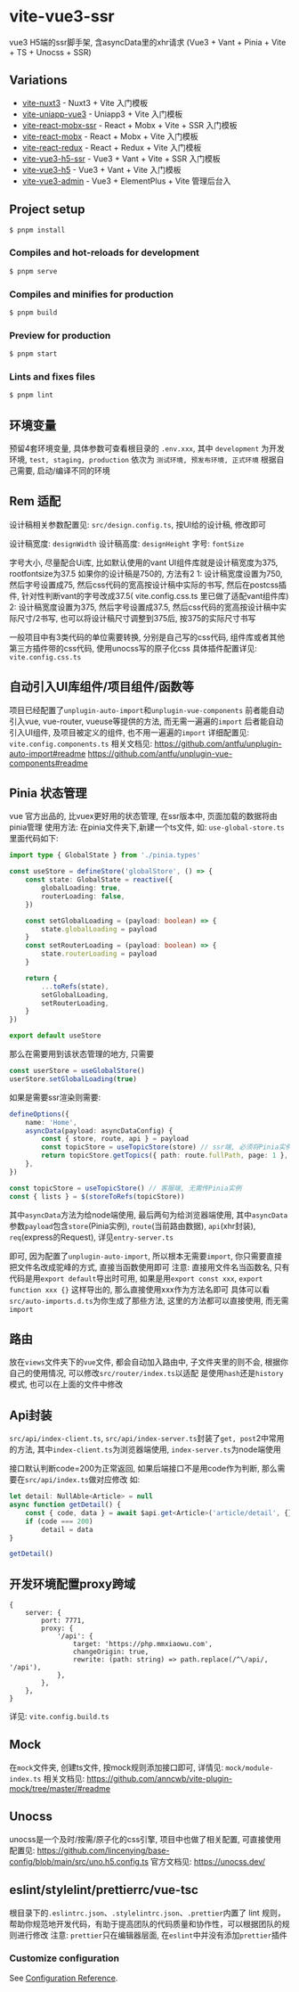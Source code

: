 # vite-vue3-ssr
vue3 H5端的ssr脚手架, 含asyncData里的xhr请求 (Vue3 + Vant + Pinia + Vite + TS + Unocss + SSR)

## Variations

-   [vite-nuxt3](https://github.com/lincenying/vite-nuxt3) - Nuxt3 + Vite 入门模板
-   [vite-uniapp-vue3](https://github.com/lincenying/vite-uniapp-vue3) - Uniapp3 + Vite 入门模板
-   [vite-react-mobx-ssr](https://github.com/lincenying/vite-react-mobx-ssr) - React + Mobx + Vite + SSR 入门模板
-   [vite-react-mobx](https://github.com/lincenying/vite-react-mobx) - React + Mobx + Vite 入门模板
-   [vite-react-redux](https://github.com/lincenying/vite-react-redux) - React + Redux + Vite 入门模板
-   [vite-vue3-h5-ssr](https://github.com/lincenying/vite-vue3-h5-ssr) - Vue3 + Vant + Vite + SSR 入门模板
-   [vite-vue3-h5](https://github.com/lincenying/vite-vue3-h5) - Vue3 + Vant + Vite 入门模板
-   [vite-vue3-admin](https://github.com/lincenying/vite-vue3-admin) - Vue3 + ElementPlus + Vite 管理后台入

## Project setup
```bash
$ pnpm install
```

### Compiles and hot-reloads for development
```bash
$ pnpm serve
```

### Compiles and minifies for production
```bash
$ pnpm build
```

### Preview for production
```bash
$ pnpm start
```

### Lints and fixes files
```bash
$ pnpm lint
```

## 环境变量
预留4套环境变量, 具体参数可查看根目录的 `.env.xxx`, 其中 `development` 为开发环境, `test, staging, production` 依次为 `测试环境, 预发布环境, 正式环境`
根据自己需要, 启动/编译不同的环境

## Rem 适配
设计稿相关参数配置见: `src/design.config.ts`, 按UI给的设计稿, 修改即可

设计稿宽度: `designWidth`
设计稿高度: `designHeight`
字号: `fontSize`

字号大小, 尽量配合Ui库, 比如默认使用的vant UI组件库就是设计稿宽度为375, rootfontsize为37.5
如果你的设计稿是750的, 方法有2
1: 设计稿宽度设置为750, 然后字号设置成75, 然后css代码的宽高按设计稿中实际的书写, 然后在postcss插件, 针对性判断vant的字号改成37.5( vite.config.css.ts 里已做了适配vant组件库)
2: 设计稿宽度设置为375, 然后字号设置成37.5, 然后css代码的宽高按设计稿中实际尺寸/2书写, 也可以将设计稿尺寸调整到375后, 按375的实际尺寸书写

一般项目中有3类代码的单位需要转换, 分别是自己写的css代码, 组件库或者其他第三方插件带的css代码, 使用unocss写的原子化css
具体插件配置详见: `vite.config.css.ts`

## 自动引入UI库组件/项目组件/函数等

项目已经配置了`unplugin-auto-import`和`unplugin-vue-components`
前者能自动引入vue, vue-router, vueuse等提供的方法, 而无需一遍遍的`import`
后者能自动引入UI组件, 及项目被定义的组件, 也不用一遍遍的`import`
详细配置见: `vite.config.components.ts`
相关文档见:
https://github.com/antfu/unplugin-auto-import#readme
https://github.com/antfu/unplugin-vue-components#readme

## Pinia 状态管理
vue 官方出品的, 比vuex更好用的状态管理, 在ssr版本中, 页面加载的数据将由pinia管理
使用方法:
在pinia文件夹下,新建一个ts文件, 如: `use-global-store.ts`
里面代码如下:
```ts
import type { GlobalState } from './pinia.types'

const useStore = defineStore('globalStore', () => {
    const state: GlobalState = reactive({
        globalLoading: true,
        routerLoading: false,
    })

    const setGlobalLoading = (payload: boolean) => {
        state.globalLoading = payload
    }
    const setRouterLoading = (payload: boolean) => {
        state.routerLoading = payload
    }

    return {
        ...toRefs(state),
        setGlobalLoading,
        setRouterLoading,
    }
})

export default useStore
```

那么在需要用到该状态管理的地方, 只需要
```ts
const userStore = useGlobalStore()
userStore.setGlobalLoading(true)
```

如果是需要ssr渲染则需要:
```ts
defineOptions({
    name: 'Home',
    asyncData(payload: asyncDataConfig) {
        const { store, route, api } = payload
        const topicStore = useTopicStore(store) // ssr端, 必须将Pinia实例传入
        return topicStore.getTopics({ path: route.fullPath, page: 1 }, api)
    },
})

const topicStore = useTopicStore() // 客服端, 无需传Pinia实例
const { lists } = $(storeToRefs(topicStore))
```
其中`asyncData`方法为给node端使用, 最后两句为给浏览器端使用, 其中`asyncData`参数`payload`包含`store`(Pinia实例), `route`(当前路由数据), `api`(xhr封装), `req`(express的Request), 详见`entry-server.ts`

即可, 因为配置了`unplugin-auto-import`, 所以根本无需要`import`, 你只需要直接把文件名改成驼峰的方式, 直接当函数使用即可
注意: 直接用文件名当函数名, 只有代码是用`export default`导出时可用, 如果是用`export const xxx`, `export function xxx {}` 这样导出的, 那么直接使用xxx作为方法名即可
具体可以看`src/auto-imports.d.ts`为你生成了那些方法, 这里的方法都可以直接使用, 而无需`import`

## 路由
放在`views`文件夹下的`vue`文件, 都会自动加入路由中, 子文件夹里的则不会, 根据你自己的使用情况, 可以修改`src/router/index.ts`以适配
是使用`hash`还是`history`模式, 也可以在上面的文件中修改

## Api封装
`src/api/index-client.ts`, `src/api/index-server.ts`封装了`get, post`2中常用的方法, 其中`index-client.ts`为浏览器端使用, `index-server.ts`为node端使用

接口默认判断code=200为正常返回, 如果后端接口不是用code作为判断, 那么需要在`src/api/index.ts`做对应修改
如:
```ts
let detail: NullAble<Article> = null
async function getDetail() {
    const { code, data } = await $api.get<Article>('article/detail', {})
    if (code === 200)
        detail = data
}

getDetail()
```

## 开发环境配置proxy跨域
```
{
    server: {
        port: 7771,
        proxy: {
            '/api': {
                target: 'https://php.mmxiaowu.com',
                changeOrigin: true,
                rewrite: (path: string) => path.replace(/^\/api/, '/api'),
            },
        },
    },
}
```
详见: `vite.config.build.ts`

## Mock
在`mock`文件夹, 创建ts文件, 按mock规则添加接口即可, 详情见: `mock/module-index.ts`
相关文档见:
https://github.com/anncwb/vite-plugin-mock/tree/master/#readme

## Unocss
unocss是一个及时/按需/原子化的css引擎, 项目中也做了相关配置, 可直接使用
配置见:
https://github.com/lincenying/base-config/blob/main/src/uno.h5.config.ts
官方文档见:
https://unocss.dev/

## eslint/stylelint/prettierrc/vue-tsc
根目录下的`.eslintrc.json`、`.stylelintrc.json`、`.prettier`内置了 lint 规则，帮助你规范地开发代码，有助于提高团队的代码质量和协作性，可以根据团队的规则进行修改
注意: `prettier`只在编辑器层面, 在`eslint`中并没有添加`prettier`插件

### Customize configuration
See [Configuration Reference](https://cli.vuejs.org/config/).
